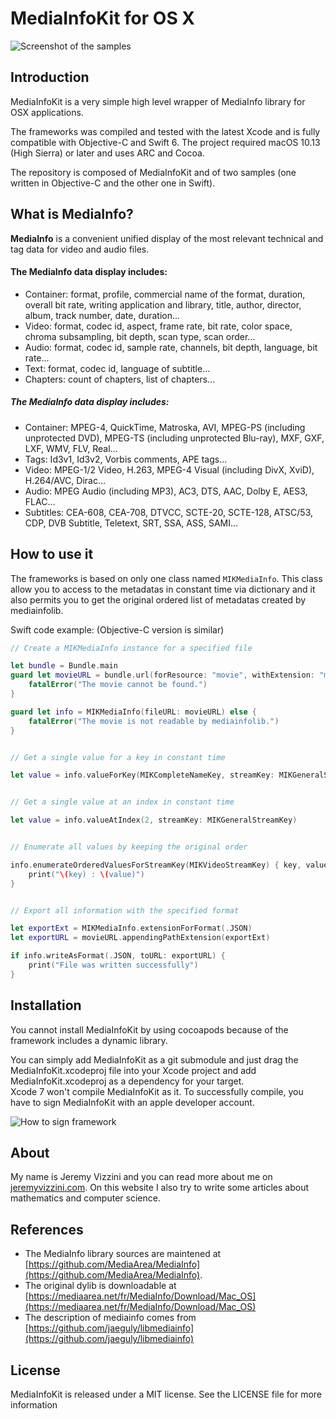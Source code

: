 # MediaInfoKit for OS X

![Screenshot of the samples](./images/screen_samples.png)

## Introduction

MediaInfoKit is a very simple high level wrapper of MediaInfo library for OSX applications.

The frameworks was compiled and tested with the latest Xcode and is fully compatible with Objective-C and Swift 6. The project required macOS 10.13 (High Sierra) or later and uses ARC and Cocoa.

The repository is composed of MediaInfoKit and of two samples (one written in Objective-C and the other one in Swift).

## What is MediaInfo?

**MediaInfo** is a convenient unified display of the most relevant technical and tag data for video and audio files.

#### The MediaInfo data display includes:

* Container: format, profile, commercial name of the format, duration, overall bit rate, writing application and library, title, author, director, album, track number, date, duration...
* Video: format, codec id, aspect, frame rate, bit rate, color space, chroma subsampling, bit depth, scan type, scan order...
* Audio: format, codec id, sample rate, channels, bit depth, language, bit rate...
* Text: format, codec id, language of subtitle...
* Chapters: count of chapters, list of chapters...

##### The MediaInfo data display includes:

* Container: MPEG-4, QuickTime, Matroska, AVI, MPEG-PS (including unprotected DVD), MPEG-TS (including unprotected Blu-ray), MXF, GXF, LXF, WMV, FLV, Real...
* Tags: Id3v1, Id3v2, Vorbis comments, APE tags...
* Video: MPEG-1/2 Video, H.263, MPEG-4 Visual (including DivX, XviD), H.264/AVC, Dirac...
* Audio: MPEG Audio (including MP3), AC3, DTS, AAC, Dolby E, AES3, FLAC...
* Subtitles: CEA-608, CEA-708, DTVCC, SCTE-20, SCTE-128, ATSC/53, CDP, DVB Subtitle, Teletext, SRT, SSA, ASS, SAMI...

## How to use it

The frameworks is based on only one class named `MIKMediaInfo`. This class allow you to access to the metadatas in constant time via dictionary and it also permits you to get the original ordered list of metadatas created by mediainfolib.

Swift code example: (Objective-C version is similar)

```swift
// Create a MIKMediaInfo instance for a specified file

let bundle = Bundle.main
guard let movieURL = bundle.url(forResource: "movie", withExtension: "mov") else {
    fatalError("The movie cannot be found.")
}

guard let info = MIKMediaInfo(fileURL: movieURL) else {
    fatalError("The movie is not readable by mediainfolib.")
}


// Get a single value for a key in constant time

let value = info.valueForKey(MIKCompleteNameKey, streamKey: MIKGeneralStreamKey)


// Get a single value at an index in constant time

let value = info.valueAtIndex(2, streamKey: MIKGeneralStreamKey)


// Enumerate all values by keeping the original order

info.enumerateOrderedValuesForStreamKey(MIKVideoStreamKey) { key, value in
    print("\(key) : \(value)")
}


// Export all information with the specified format

let exportExt = MIKMediaInfo.extensionForFormat(.JSON)
let exportURL = movieURL.appendingPathExtension(exportExt)

if info.writeAsFormat(.JSON, toURL: exportURL) {
    print("File was written successfully")
}
```

## Installation

You cannot install MediaInfoKit by using cocoapods because of the framework includes a dynamic library.

You can simply add MediaInfoKit as a git submodule and just drag the MediaInfoKit.xcodeproj file into your Xcode project and add MediaInfoKit.xcodeproj as a dependency for your target.    
Xcode 7 won't compile MediaInfoKit as it. To successfully compile, you have to sign MediaInfoKit with an apple developer account.

![How to sign framework](./images/how_to_sign_framework.png)

## About

My name is Jeremy Vizzini and you can read more about me on [jeremyvizzini.com](http://jeremyvizzini.com). On this website I also try to write some articles about mathematics and computer science.

## References

* The MediaInfo library sources are maintened at [https://github.com/MediaArea/MediaInfo](https://github.com/MediaArea/MediaInfo).
* The original dylib is downloadable at [https://mediaarea.net/fr/MediaInfo/Download/Mac_OS](https://mediaarea.net/fr/MediaInfo/Download/Mac_OS)
* The description of mediainfo comes from [https://github.com/jaeguly/libmediainfo](https://github.com/jaeguly/libmediainfo)

## License

MediaInfoKit is released under a MIT license. See the LICENSE file for more information
